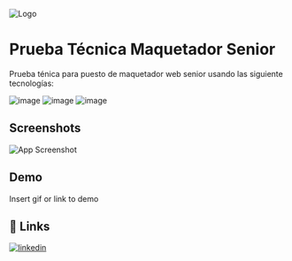 
![Logo](https://ksuso.dev/banner-LinkedIn.jpg)


# Prueba Técnica Maquetador Senior

Prueba ténica para puesto de maquetador web senior usando las siguiente tecnologías:


![image]({https://img.shields.io/badge/CSS3-1572B6?style=for-the-badge&logo=css3&logoColor=white})
![image]({https://img.shields.io/badge/HTML5-E34F26?style=for-the-badge&logo=html5&logoColor=white})
![image]({https://img.shields.io/badge/Angular-DD0031?style=for-the-badge&logo=angular&logoColor=white})
## Screenshots

![App Screenshot](https://ksuso.dev/imgPrueba.jpg)


## Demo

Insert gif or link to demo


## 🔗 Links
[![linkedin](https://img.shields.io/badge/linkedin-0A66C2?style=for-the-badge&logo=linkedin&logoColor=white)](https://www.linkedin.com/)
